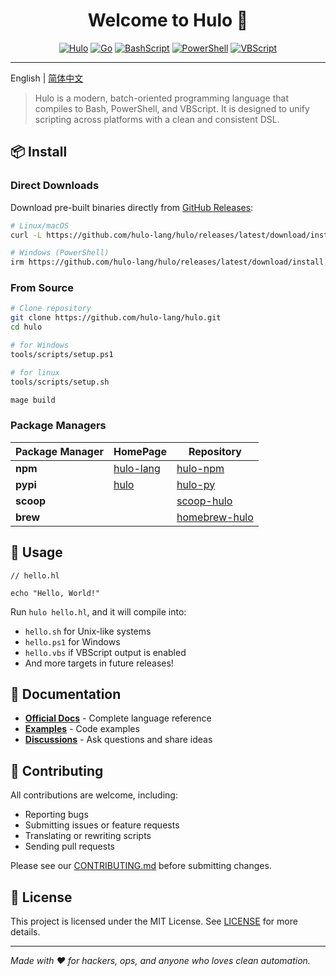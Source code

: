 <h1 align="center">Welcome to Hulo 👋</h1>
<center>

[![Hulo](https://img.shields.io/badge/Hulo-%238866E9.svg?logoColor=white&style=for-the-badge)](https://github.com/hulo-lang/hulo) [![Go](https://img.shields.io/badge/Go-1.24.4-%2300ADD8.svg?logo=go&logoColor=white&style=for-the-badge)](https://golang.org/) [![BashScript](https://img.shields.io/badge/Bash%20Script-%23121011.svg?logo=gnu-bash&logoColor=white&style=for-the-badge)](https://www.gnu.org/software/bash/) [![PowerShell](https://img.shields.io/badge/PowerShell-%235391FE.svg?logo=powershell&logoColor=white&style=for-the-badge)](https://learn.microsoft.com/en-us/powershell/) [![VBScript](https://img.shields.io/badge/VBScript-%234A4A4A.svg?logo=windows&logoColor=white&style=for-the-badge)](https://documentation.help/MS-Office-VBScript/VBSTOC.htm)

</center>

---

English | [简体中文](README.zh-CN.md)

> Hulo is a modern, batch-oriented programming language that compiles to Bash, PowerShell, and VBScript. It is designed to unify scripting across platforms with a clean and consistent DSL.

## 📦 Install

### **Direct Downloads**

Download pre-built binaries directly from [GitHub Releases](https://github.com/hulo-lang/hulo/releases):

```sh
# Linux/macOS
curl -L https://github.com/hulo-lang/hulo/releases/latest/download/install.sh | bash

# Windows (PowerShell)
irm https://github.com/hulo-lang/hulo/releases/latest/download/install.ps1 | iex
```

### **From Source**
```sh
# Clone repository
git clone https://github.com/hulo-lang/hulo.git
cd hulo

# for Windows
tools/scripts/setup.ps1

# for linux
tools/scripts/setup.sh

mage build
```

### **Package Managers**

| Package Manager | HomePage | Repository |
|----------------|------------|--------|
| **npm** | [hulo-lang](https://www.npmjs.com/package/hulo-lang) | [hulo-npm](https://github.com/hulo-lang/hulo-npm) |
| **pypi** | [hulo](https://pypi.org/project/hulo) | [hulo-py](https://github.com/hulo-lang/hulo-py) |
| **scoop** |  | [scoop-hulo](https://github.com/hulo-lang/scoop-hulo) |
| **brew** |  | [homebrew-hulo](https://github.com/hulo-lang/homebrew-hulo) |


## 🚀 Usage

```hulo
// hello.hl

echo "Hello, World!"
```

Run `hulo hello.hl`, and it will compile into:
* `hello.sh` for Unix-like systems
* `hello.ps1` for Windows
* `hello.vbs` if VBScript output is enabled
* And more targets in future releases!

## 📖 Documentation

- **[Official Docs](https://hulo-lang.github.io/docs)** - Complete language reference
- **[Examples](./examples/)** - Code examples
- **[Discussions](https://github.com/hulo-lang/hulo/discussions)** - Ask questions and share ideas

## 🤝 Contributing

All contributions are welcome, including:

- Reporting bugs
- Submitting issues or feature requests
- Translating or rewriting scripts
- Sending pull requests

Please see our [CONTRIBUTING.md](CONTRIBUTING.md) before submitting changes.

## 📝 License

This project is licensed under the MIT License. See [LICENSE](LICENSE) for more details.

---

_Made with ❤️ for hackers, ops, and anyone who loves clean automation._
